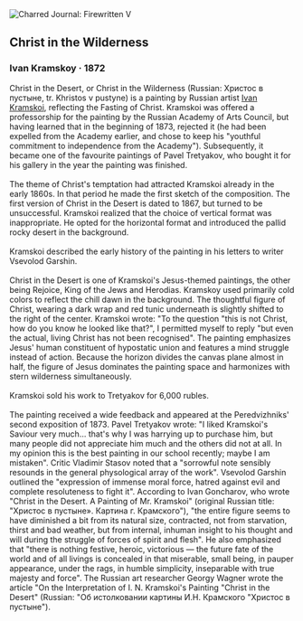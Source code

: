 <div class="artwork-of-the-day">
  <div class="container">
    <div class="img-wrapper">
      <img
        src="https://uploads5.wikiart.org/images/ivan-kramskoy/christ-in-the-wilderness-1872.jpg!Large.jpg"
        alt="Charred Journal: Firewritten V" />
    </div>
    <div class="artwork-detail">
      <div class="artwork-origin"> 
        <h2 class="artwork-name">Christ in the Wilderness</h2>
        <h3 class="artist">
          Ivan Kramskoy
                    ·  1872
        </h3>
      </div>
      <p class="description">
        <span class="artwork-description-text ng-binding" ng-bind-html="viewModel.ArtworkOfTheDay.Description | unsafe">Christ in the Desert, or Christ in the Wilderness (Russian: Христос в пустыне, tr. Khristos v pustyne) is a painting by Russian artist <a target="_blank" href="/en/ivan-kramskoy">Ivan Kramskoi</a>, reflecting the Fasting of Christ. Kramskoi was offered a professorship for the painting by the Russian Academy of Arts Council, but having learned that in the beginning of 1873, rejected it (he had been expelled from the Academy earlier, and chose to keep his "youthful commitment to independence from the Academy"). Subsequently, it became one of the favourite paintings of Pavel Tretyakov, who bought it for his gallery in the year the painting was finished.
<br>
<br>The theme of Christ's temptation had attracted Kramskoi already in the early 1860s. In that period he made the first sketch of the composition. The first version of Christ in the Desert is dated to 1867, but turned to be unsuccessful. Kramskoi realized that the choice of vertical format was inappropriate. He opted for the horizontal format and introduced the pallid rocky desert in the background.
<br>
<br>Kramskoi described the early history of the painting in his letters to writer Vsevolod Garshin.
<br>
<br>Christ in the Desert is one of Kramskoi's Jesus-themed paintings, the other being Rejoice, King of the Jews and Herodias. Kramskoy used primarily cold colors to reflect the chill dawn in the background. The thoughtful figure of Christ, wearing a dark wrap and red tunic underneath is slightly shifted to the right of the center. Kramskoi wrote: "To the question "this is not Christ, how do you know he looked like that?", I permitted myself to reply "but even the actual, living Christ has not been recognised". The painting emphasizes Jesus' human constituent of hypostatic union and features a mind struggle instead of action. Because the horizon divides the canvas plane almost in half, the figure of Jesus dominates the painting space and harmonizes with stern wilderness simultaneously.
<br>
<br>Kramskoi sold his work to Tretyakov for 6,000 rubles.
<br>
<br>The painting received a wide feedback and appeared at the Peredvizhniks' second exposition of 1873. Pavel Tretyakov wrote: "I liked Kramskoi's Saviour very much... that's why I was harrying up to purchase him, but many people did not appreciate him much and the others did not at all. In my opinion this is the best painting in our school recently; maybe I am mistaken". Critic Vladimir Stasov noted that a "sorrowful note sensibly resounds in the general physological array of the work". Vsevolod Garshin outlined the "expression of immense moral force, hatred against evil and complete resoluteness to fight it". According to Ivan Goncharov, who wrote "Christ in the Desert. A Painting of Mr. Kramskoi" (original Russian title: "Христос в пустыне». Картина г. Крамского"), "the entire figure seems to have diminished a bit from its natural size, contracted, not from starvation, thirst and bad weather, but from internal, inhuman insight to his thought and will during the struggle of forces of spirit and flesh". He also emphasized that "there is nothing festive, heroic, victorious — the future fate of the world and of all livings is concealed in that miserable, small being, in pauper appearance, under the rags, in humble simplicity, inseparable with true majesty and force". The Russian art researcher Georgy Wagner wrote the article "On the Interpretation of I. N. Kramskoi's Painting "Christ in the Desert" (Russian: "Об истолковании картины И.Н. Крамского "Христос в пустыне").</span>
                        <div class="text-shadow-container" ng-show="showShadow" style=""></div>
      </p>
    </div>
  </div>

</div>
